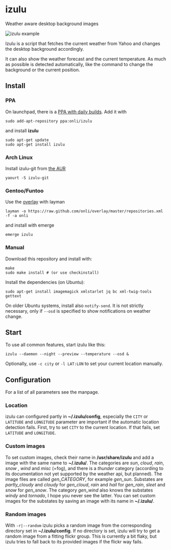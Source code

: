 # izulu
Weather aware desktop background images

![izulu example](https://lh5.googleusercontent.com/-E2Idz1l1NV0/U0rCEzev83I/AAAAAAAAC60/rK9ELFUp7Pg/s800/izulu.jpg)

Izulu is a script that fetches the current weather from Yahoo and changes the desktop background accordingly.

It can also show the weather forecast and the current temperature. As much as possible is detected automatically, like the command to change the background or the current position.

## Install

### PPA

On launchpad, there is a [PPA with daily builds](https://launchpad.net/~onli/+archive/izulu). Add it with
    
    sudo add-apt-repository ppa:onli/izulu
    
and install **izulu**
    
    sudo apt-get update
    sudo apt-get install izulu
    
### Arch Linux

Install izulu-git from [the AUR](https://aur.archlinux.org/packages/izulu-git/)

    yaourt -S izulu-git

### Gentoo/Funtoo

Use the [overlay](https://github.com/onli/overlay ) with layman

    layman -o https://raw.github.com/onli/overlay/master/repositories.xml -f -a onli
    
and install with emerge

    emerge izulu


### Manual

Download this repository and install with:

    make
    sudo make install # (or use checkinstall)

Install the dependencies (on Ubuntu):

    sudo apt-get install imagemagick xmlstarlet jq bc xml-twig-tools gettext

On older Ubuntu systems, install also `notify-send`. It is not strictly necessary, only if `--osd` is specified to show notifications on weather change.

## Start

To use all common features, start izulu like this:

    izulu --daemon --night --preview --temperature --osd &

Optionally, use `-c city` or `-l LAT:LON` to set your current location manually. 
    
## Configuration

For a list of all parameters see the manpage.

### Location

izulu can configured partly in **~/.izulu/config**, especially the `CITY` or `LATITUDE` and `LONGITUDE` parameter are important if the automatic location detection fails.
First, try to set `CITY` to the current location. If that fails, set `LATITUDE` and `LONGITUDE`.

### Custom images

To set custom images, check their name in **/usr/share/izulu** and add a image with the same name to **~/.izulu/**. The categories are *sun*, *cloud*, *rain*, *snow* , *wind* and *misc* (=fog), and there is a *thunder* category (according to its documentation not yet supported by the weather api, but planned). The image files are called *gen_CATEGORY*, for example *gen_sun*. Substates are *partly_cloudy* and *cloudy* for *gen_cloud*, *rain* and *hail* for *gen_rain*, *sleet* and *snow* for *gen_snow*. The category *gen_wind* also knows the substates *windy* and *tornado*, I hope you never see the latter. You can set custom images for the substates by saving an image with its name in **~/.izulu/**.

### Random images

With `-r|--random` izulu picks a random image from the corresponding directory set in **~/.izulu/config**. If no directory is set, izulu will try to get a random image from a fitting flickr group. This is currently a bit flaky, but izulu tries to fall back to its provided images if the flickr way fails.
